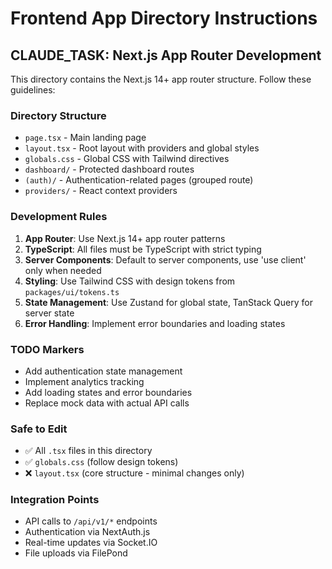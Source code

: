 # Frontend App Directory Instructions

## CLAUDE_TASK: Next.js App Router Development

This directory contains the Next.js 14+ app router structure. Follow these guidelines:

### Directory Structure
- `page.tsx` - Main landing page
- `layout.tsx` - Root layout with providers and global styles
- `globals.css` - Global CSS with Tailwind directives
- `dashboard/` - Protected dashboard routes
- `(auth)/` - Authentication-related pages (grouped route)
- `providers/` - React context providers

### Development Rules
1. **App Router**: Use Next.js 14+ app router patterns
2. **TypeScript**: All files must be TypeScript with strict typing
3. **Server Components**: Default to server components, use 'use client' only when needed
4. **Styling**: Use Tailwind CSS with design tokens from `packages/ui/tokens.ts`
5. **State Management**: Use Zustand for global state, TanStack Query for server state
6. **Error Handling**: Implement error boundaries and loading states

### TODO Markers
- Add authentication state management
- Implement analytics tracking
- Add loading states and error boundaries
- Replace mock data with actual API calls

### Safe to Edit
- ✅ All `.tsx` files in this directory
- ✅ `globals.css` (follow design tokens)
- ❌ `layout.tsx` (core structure - minimal changes only)

### Integration Points
- API calls to `/api/v1/*` endpoints
- Authentication via NextAuth.js
- Real-time updates via Socket.IO
- File uploads via FilePond
